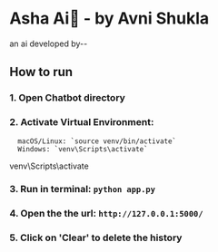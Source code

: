 # Asha Ai🚀 - by Avni Shukla
an ai developed by--

## How to run
### 1. Open Chatbot directory

### 2. Activate Virtual Environment:
      macOS/Linux: `source venv/bin/activate`
      Windows: `venv\Scripts\activate`
venv\Scripts\activate
### 3. Run in terminal: `python app.py`

### 4. Open the the url: `http://127.0.0.1:5000/`

### 5. Click on 'Clear' to delete the history